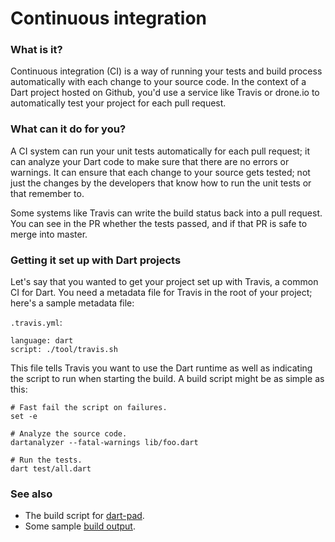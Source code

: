 # Continuous integration

### What is it?

Continuous integration (CI) is a way of running your tests and build process
automatically with each change to your source code. In the context of a Dart
project hosted on Github, you'd use a service like Travis or drone.io to
automatically test your project for each pull request.

### What can it do for you?

A CI system can run your unit tests automatically for each pull request; it can
analyze your Dart code to make sure that there are no errors or warnings. It
can ensure that each change to your source gets tested; not just the changes by
the developers that know how to run the unit tests or that remember to.

Some systems like Travis can write the build status back into a pull request.
You can see in the PR whether the tests passed, and if that PR is safe to merge
into master.

### Getting it set up with Dart projects

Let's say that you wanted to get your project set up with Travis, a common CI
for Dart. You need a metadata file for Travis in the root of your project;
here's a sample metadata file:

`.travis.yml`:

```
language: dart
script: ./tool/travis.sh
```

This file tells Travis you want to use the Dart runtime as well as indicating
the script to run when starting the build. A build script might be as simple as
this:

```
# Fast fail the script on failures.
set -e

# Analyze the source code.
dartanalyzer --fatal-warnings lib/foo.dart

# Run the tests.
dart test/all.dart
```

### See also

- The build script for [dart-pad](https://github.com/dart-lang/dart-pad/blob/master/tool/travis.sh).
- Some sample [build output](https://travis-ci.org/dart-lang/dart-pad/builds/60070710).
